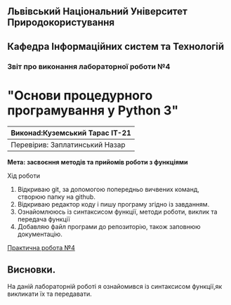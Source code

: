 ## Львівський Національний Університет Природокористування
## Кафедра Інформаційних систем та Технологій



### Звіт про виконання лабораторної роботи №4
# "Основи процедурного програмування у Python 3"



| Виконаd:Куземський Тарас ІТ-21|
|----------------------------------------------|
| Перевірив: Заплатинський Назар               |




**Мета:  засвоєння методів та прийомів роботи з функціями**


Хід роботи
1. Відкриваю git, за допомогою попередньо вичвених команд, створюю папку на github.
2. Відкриваю редактор коду і пишу програму згідно із завданням.
3. Ознайомлююсь із синтаксисом функції, методи роботи, виклик та передача функції
5. Добавляю файл програми до репозиторію, також заповнюю документацію.

[Практична робота №4](./lab-2.py)

## Висновки. 

На даній лабораторній роботі я ознайомився із синтаксисом функції,як викликати їх та передавати. 
